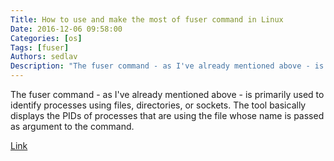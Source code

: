 ```yaml
---
Title: How to use and make the most of fuser command in Linux
Date: 2016-12-06 09:58:00
Categories: [os]
Tags: [fuser]
Authors: sedlav
Description: "The fuser command - as I've already mentioned above - is primarily used to identify processes using files, directories, or sockets."
---
```


The fuser command - as I've already mentioned above - is primarily used to identify processes using files, directories, or sockets. The tool basically displays the PIDs of processes that are using the file whose name is passed as argument to the command.

[Link](https://www.howtoforge.com/tutorial/linux-fuser-command/)
